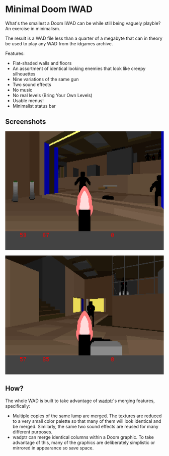 # Minimal Doom IWAD

What's the smallest a Doom IWAD can be while still being vaguely playble?
An exercise in minimalism.

The result is a WAD file less than a quarter of a megabyte that can in
theory be used to play any WAD from the idgames archive.

Features:

* Flat-shaded walls and floors
* An assortment of identical looking enemies that look like
  creepy silhouettes
* Nine variations of the same gun
* Two sound effects
* No music
* No real levels (Bring Your Own Levels)
* Usable menus!
* Minimalist status bar

## Screenshots

![Screenshot](sshot1.png)

![Screenshot](sshot2.png)

## How?

The whole WAD is built to take advantage of
[wadptr](https://soulsphere.org/projects/wadptr/)'s merging features,
specifically:

* Multiple copies of the same lump are merged. The textures are reduced to
  a very small color palette so that many of them will look identical and
  be merged. Similarly, the same two sound effects are reused for many
  different purposes.
* wadptr can merge identical columns within a Doom graphic. To take
  advantage of this, many of the graphics are deliberately simplistic or
  mirrored in appearance so save space.


